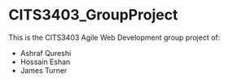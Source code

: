 # CITS3403_GroupProject
This is the CITS3403 Agile Web Development group project of:
- Ashraf Qureshi
- Hossain Eshan
- James Turner
